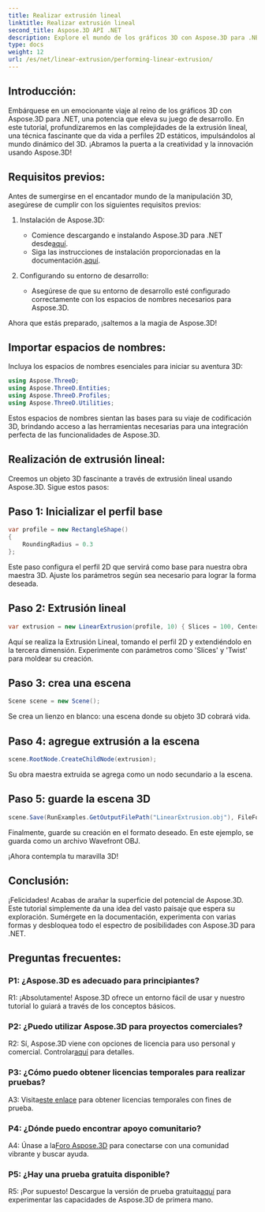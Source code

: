 ```yaml
---
title: Realizar extrusión lineal
linktitle: Realizar extrusión lineal
second_title: Aspose.3D API .NET
description: Explore el mundo de los gráficos 3D con Aspose.3D para .NET. Realización de extrusión lineal en esta guía paso a paso.
type: docs
weight: 12
url: /es/net/linear-extrusion/performing-linear-extrusion/
---
```

## Introducción:

Embárquese en un emocionante viaje al reino de los gráficos 3D con Aspose.3D para .NET, una potencia que eleva su juego de desarrollo. En este tutorial, profundizaremos en las complejidades de la extrusión lineal, una técnica fascinante que da vida a perfiles 2D estáticos, impulsándolos al mundo dinámico del 3D. ¡Abramos la puerta a la creatividad y la innovación usando Aspose.3D!

## Requisitos previos:

Antes de sumergirse en el encantador mundo de la manipulación 3D, asegúrese de cumplir con los siguientes requisitos previos:

1. Instalación de Aspose.3D:
   -  Comience descargando e instalando Aspose.3D para .NET desde[aquí](https://releases.aspose.com/3d/net/).
   -  Siga las instrucciones de instalación proporcionadas en la documentación.[aquí](https://reference.aspose.com/3d/net/).

2. Configurando su entorno de desarrollo:
   - Asegúrese de que su entorno de desarrollo esté configurado correctamente con los espacios de nombres necesarios para Aspose.3D.

Ahora que estás preparado, ¡saltemos a la magia de Aspose.3D!

## Importar espacios de nombres:

Incluya los espacios de nombres esenciales para iniciar su aventura 3D:

```csharp
using Aspose.ThreeD;
using Aspose.ThreeD.Entities;
using Aspose.ThreeD.Profiles;
using Aspose.ThreeD.Utilities;
```

Estos espacios de nombres sientan las bases para su viaje de codificación 3D, brindando acceso a las herramientas necesarias para una integración perfecta de las funcionalidades de Aspose.3D.

## Realización de extrusión lineal:

Creemos un objeto 3D fascinante a través de extrusión lineal usando Aspose.3D. Sigue estos pasos:

## Paso 1: Inicializar el perfil base
```csharp
var profile = new RectangleShape()
{
    RoundingRadius = 0.3
};
```

Este paso configura el perfil 2D que servirá como base para nuestra obra maestra 3D. Ajuste los parámetros según sea necesario para lograr la forma deseada.

## Paso 2: Extrusión lineal
```csharp
var extrusion = new LinearExtrusion(profile, 10) { Slices = 100, Center = true, Twist = 360, TwistOffset = new Vector3(10, 0, 0) };
```

Aquí se realiza la Extrusión Lineal, tomando el perfil 2D y extendiéndolo en la tercera dimensión. Experimente con parámetros como 'Slices' y 'Twist' para moldear su creación.

## Paso 3: crea una escena
```csharp
Scene scene = new Scene();
```

Se crea un lienzo en blanco: una escena donde su objeto 3D cobrará vida.

## Paso 4: agregue extrusión a la escena
```csharp
scene.RootNode.CreateChildNode(extrusion);
```

Su obra maestra extruida se agrega como un nodo secundario a la escena.

## Paso 5: guarde la escena 3D
```csharp
scene.Save(RunExamples.GetOutputFilePath("LinearExtrusion.obj"), FileFormat.WavefrontOBJ);
```

Finalmente, guarde su creación en el formato deseado. En este ejemplo, se guarda como un archivo Wavefront OBJ.

¡Ahora contempla tu maravilla 3D!

## Conclusión:

¡Felicidades! Acabas de arañar la superficie del potencial de Aspose.3D. Este tutorial simplemente da una idea del vasto paisaje que espera su exploración. Sumérgete en la documentación, experimenta con varias formas y desbloquea todo el espectro de posibilidades con Aspose.3D para .NET.

## Preguntas frecuentes:

### P1: ¿Aspose.3D es adecuado para principiantes?

R1: ¡Absolutamente! Aspose.3D ofrece un entorno fácil de usar y nuestro tutorial lo guiará a través de los conceptos básicos.

### P2: ¿Puedo utilizar Aspose.3D para proyectos comerciales?

 R2: Sí, Aspose.3D viene con opciones de licencia para uso personal y comercial. Controlar[aquí](https://purchase.aspose.com/buy) para detalles.

### P3: ¿Cómo puedo obtener licencias temporales para realizar pruebas?

 A3: Visita[este enlace](https://purchase.aspose.com/temporary-license/) para obtener licencias temporales con fines de prueba.

### P4: ¿Dónde puedo encontrar apoyo comunitario?

 A4: Únase a la[Foro Aspose.3D](https://forum.aspose.com/c/3d/18) para conectarse con una comunidad vibrante y buscar ayuda.

### P5: ¿Hay una prueba gratuita disponible?

 R5: ¡Por supuesto! Descargue la versión de prueba gratuita[aquí](https://releases.aspose.com/) para experimentar las capacidades de Aspose.3D de primera mano.